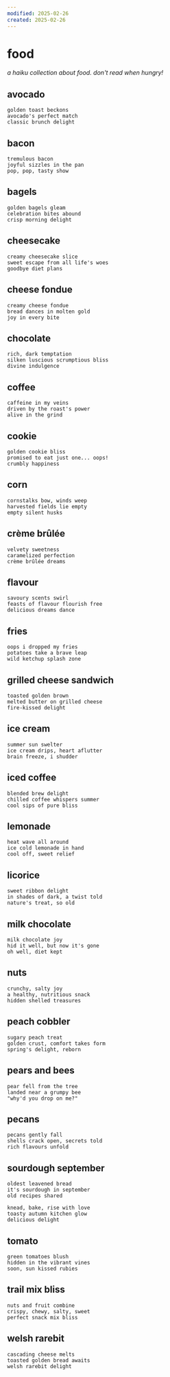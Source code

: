 ```yaml
---
modified: 2025-02-26
created: 2025-02-26
---
```


# food

_a haiku collection about food. don't read when hungry!_

## avocado

```
golden toast beckons
avocado's perfect match
classic brunch delight
```

## bacon

```
tremulous bacon
joyful sizzles in the pan
pop, pop, tasty show
```

## bagels

```
golden bagels gleam
celebration bites abound
crisp morning delight
```

## cheesecake

```
creamy cheesecake slice
sweet escape from all life's woes
goodbye diet plans
```

## cheese fondue

```
creamy cheese fondue
bread dances in molten gold
joy in every bite
```

## chocolate

```
rich, dark temptation
silken luscious scrumptious bliss
divine indulgence
```

## coffee

```
caffeine in my veins
driven by the roast's power
alive in the grind
```

## cookie

```
golden cookie bliss
promised to eat just one... oops!
crumbly happiness
```

## corn

```
cornstalks bow, winds weep
harvested fields lie empty
empty silent husks
```

## crème brûlée

```
velvety sweetness
caramelized perfection
crème brûlée dreams
```

## flavour

```
savoury scents swirl
feasts of flavour flourish free
delicious dreams dance
```

## fries

```
oops i dropped my fries
potatoes take a brave leap
wild ketchup splash zone
```

## grilled cheese sandwich

```
toasted golden brown
melted butter on grilled cheese
fire-kissed delight
```

## ice cream

```
summer sun swelter
ice cream drips, heart aflutter
brain freeze, i shudder
```

## iced coffee

```
blended brew delight
chilled coffee whispers summer
cool sips of pure bliss
```

## lemonade

```
heat wave all around
ice cold lemonade in hand
cool off, sweet relief
```

## licorice

```
sweet ribbon delight
in shades of dark, a twist told
nature's treat, so old
```

## milk chocolate

```
milk chocolate joy
hid it well, but now it's gone
oh well, diet kept
```

## nuts

```
crunchy, salty joy
a healthy, nutritious snack
hidden shelled treasures
```

## peach cobbler

```
sugary peach treat
golden crust, comfort takes form
spring's delight, reborn
```

## pears and bees

```
pear fell from the tree
landed near a grumpy bee
"why'd you drop on me?"
```

## pecans

```
pecans gently fall
shells crack open, secrets told
rich flavours unfold
```

## sourdough september

```
oldest leavened bread
it's sourdough in september
old recipes shared

knead, bake, rise with love
toasty autumn kitchen glow
delicious delight
```

## tomato

```
green tomatoes blush
hidden in the vibrant vines
soon, sun kissed rubies
```

## trail mix bliss

```
nuts and fruit combine
crispy, chewy, salty, sweet
perfect snack mix bliss
```

## welsh rarebit

```
cascading cheese melts
toasted golden bread awaits
welsh rarebit delight
```
